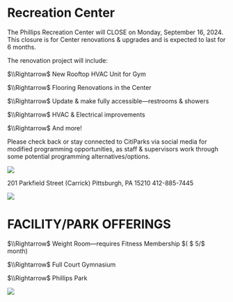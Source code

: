 # Recreation Center

The Phillips Recreation Center will CLOSE on Monday, September 16, 2024. This closure is for Center renovations & upgrades and is expected to last for 6 months.

The renovation project will include:

$\\Rightarrow$ New Rooftop HVAC Unit for Gym

$\\Rightarrow$ Flooring Renovations in the Center

$\\Rightarrow$ Update & make fully accessible—restrooms & showers

$\\Rightarrow$ HVAC & Electrical improvements

$\\Rightarrow$ And more!

Please check back or stay connected to CitiParks via social media for modified programming opportunities, as staff & supervisors work through some potential programming alternatives/options.

![](https://www.pittsburghpa.gov/files/assets/city/v/1/parks/documents/rec-witner-2024-25/images/b1611cd0bafa61eb622424be7edf8e87a66ea921618459e3d6bc6fa49915d397.jpg)

201 Parkfield Street (Carrick) Pittsburgh, PA 15210 412-885-7445

![](https://www.pittsburghpa.gov/files/assets/city/v/1/parks/documents/rec-witner-2024-25/images/61a36552e39e0aef6a3e062a91c49d66ae6b12bc77065fe8c38031d839dbb28a.jpg)

# FACILITY/PARK OFFERINGS

$\\Rightarrow$ Weight Room—requires Fitness Membership $( $ 5/$ month)

$\\Rightarrow$ Full Court Gymnasium

$\\Rightarrow$ Phillips Park

![](https://www.pittsburghpa.gov/files/assets/city/v/1/parks/documents/rec-witner-2024-25/images/22973df8b94bd1c7083c5b5b0a2dd149a409819ebc7b9d94c5d0d495a3b6089f.jpg)
